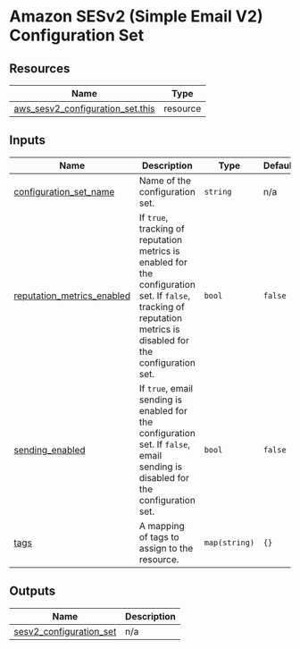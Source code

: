 # Amazon SESv2 (Simple Email V2) Configuration Set

## Resources

| Name | Type |
|------|------|
| [aws_sesv2_configuration_set.this](https://registry.terraform.io/providers/hashicorp/aws/latest/docs/resources/sesv2_configuration_set) | resource |

## Inputs

| Name | Description | Type | Default | Required |
|------|-------------|------|---------|:--------:|
| <a name="input_configuration_set_name"></a> [configuration\_set\_name](#input\_configuration\_set\_name) | Name of the configuration set. | `string` | n/a | yes |
| <a name="input_reputation_metrics_enabled"></a> [reputation\_metrics\_enabled](#input\_reputation\_metrics\_enabled) | If `true`, tracking of reputation metrics is enabled for the configuration set. If `false`, tracking of reputation metrics is disabled for the configuration set. | `bool` | `false` | no |
| <a name="input_sending_enabled"></a> [sending\_enabled](#input\_sending\_enabled) | If `true`, email sending is enabled for the configuration set. If `false`, email sending is disabled for the configuration set. | `bool` | `false` | no |
| <a name="input_tags"></a> [tags](#input\_tags) | A mapping of tags to assign to the resource. | `map(string)` | `{}` | no |

## Outputs

| Name | Description |
|------|-------------|
| <a name="output_sesv2_configuration_set"></a> [sesv2\_configuration\_set](#output\_sesv2\_configuration\_set) | n/a |
